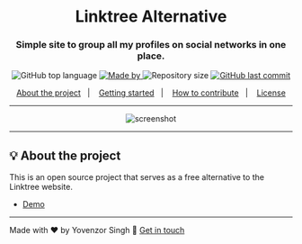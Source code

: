 <h1 align="center">Linktree Alternative</h1>
<h3 align="center">Simple site to group all my profiles on social networks in one place.</h3>

<p align="center">
  <img alt="GitHub top language" src="https://img.shields.io/github/languages/top/Yovenzor/linktree?color=04D361&labelColor=000000">
  
  <a href="https://www.linkedin.com/in/yovenzor-singh/">
    <img alt="Made by" src="https://img.shields.io/static/v1?label=Made%20by&message=Yovenzor%20Singh&color=04D361&labelColor=000000">
  </a>
  
  <img alt="Repository size" src="https://img.shields.io/github/repo-size/Yovenzor/linktree?color=04D361&labelColor=000000">
  
  <a href="https://github.com/Yovenzor/Link/commits">
    <img alt="GitHub last commit" src="https://img.shields.io/github/last-commit/Yovenzor/linktree?color=04D361&labelColor=000000">
  </a>
</p>

<p align="center">
  <a href="#-about-the-project">About the project</a>&nbsp;&nbsp;&nbsp;|&nbsp;&nbsp;&nbsp;
  <a href="#-getting-started">Getting started</a>&nbsp;&nbsp;&nbsp;|&nbsp;&nbsp;&nbsp;
  <a href="#-how-to-contribute">How to contribute</a>&nbsp;&nbsp;&nbsp;|&nbsp;&nbsp;&nbsp;
  <a href="#-license">License</a>
</p>

---

<p align="center">
  <img alt="screenshot" src="https://media.licdn.com/dms/image/C4E2DAQEr3GVuPteBiQ/profile-treasury-image-shrink_800_800/0/1677848101149?e=1679428800&v=beta&t=hRPsYSZp1AUWRjgF7ExZnhpVjr-iedd0R0acyrvofps">
</p>

---

## 💡 About the project

This is an open source project that serves as a free alternative to the Linktree website.
- [Demo](https://yovenzor.github.io/Link)

---

Made with ❤️ by Yovenzor Singh :wave: [Get in touch](https://www.linkedin.com/in/yovenzor-singh/)
